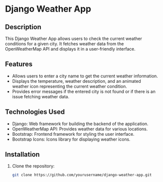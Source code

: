 # Django Weather App

## Description

This Django Weather App allows users to check the current weather conditions for a given city. It fetches weather data from the OpenWeatherMap API and displays it in a user-friendly interface.

## Features

- Allows users to enter a city name to get the current weather information.
- Displays the temperature, weather description, and an animated weather icon representing the current weather condition.
- Provides error messages if the entered city is not found or if there is an issue fetching weather data.
 

## Technologies Used

- Django: Web framework for building the backend of the application.
- OpenWeatherMap API: Provides weather data for various locations.
- Bootstrap: Frontend framework for styling the user interface.
- Bootstrap Icons: Icons library for displaying weather icons.

## Installation

1. Clone the repository:

   ```bash
   git clone https://github.com/yourusername/django-weather-app.git
